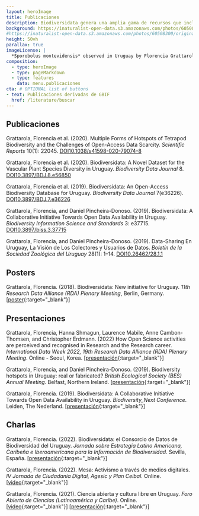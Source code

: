 ```yaml
---
layout: heroImage
title: Publicaciones
description: Biodiversidata genera una amplia gama de recursos que incluyen publicaciones, posters, presentaciones y charlas, derivados del trabajo de las y los integrantes del equipo
background: https://inaturalist-open-data.s3.amazonaws.com/photos/60508300/original.jpeg
#https://inaturalist-open-data.s3.amazonaws.com/photos/60508300/original.jpeg
height: 50vh
parallax: true
imageLicense: |
  *Sporobolus montevidensis* observed in Uruguay by Florencia Grattarola licensed under [CC BY](http://creativecommons.org/licenses/by/4.0/) via [iNaturalist](https://www.gbif.org/occurrence/2574126620)
composition:
  - type: heroImage
  - type: pageMarkdown
  - type: features
    data: menu.publicaciones
cta: # OPTIONAL list of buttons
- text: Publicaciones derivadas de GBIF
  href: /literature/buscar
---
```


## Publicaciones

Grattarola, Florencia et al. (2020). Multiple Forms of Hotspots of Tetrapod Biodiversity and the Challenges of Open-Access Data Scarcity. *Scientific Reports* 10(1): 22045. <a class="myDoi" href="https://doi.org/10.1038/s41598-020-79074-8"><span>DOI</span><span>10.1038/s41598-020-79074-8</span></a>

Grattarola, Florencia et al. (2020). Biodiversidata: A Novel Dataset for the Vascular Plant Species Diversity in Uruguay. *Biodiversity Data Journal* 8. <a class="myDoi" href="https://doi.org/10.3897/BDJ.8.e56850"><span>DOI</span><span>10.3897/BDJ.8.e56850</span></a>

Grattarola, Florencia et al. (2019). Biodiversidata: An Open-Access Biodiversity Database for Uruguay. *Biodiversity Data Journal* 7(e36226). <a class="myDoi" href="https://doi.org/10.3897/BDJ.7.e36226"><span>DOI</span><span>10.3897/BDJ.7.e36226</span></a>

Grattarola, Florencia, and Daniel Pincheira-Donoso. (2019). Biodiversidata: A Collaborative Initiative Towards Open Data Availability in Uruguay. *Biodiversity Information Science and Standards* 3: e37715. <a class="myDoi" href="https://doi.org/10.3897/biss.3.37715"><span>DOI</span><span>10.3897/biss.3.37715</span></a>

Grattarola, Florencia, and Daniel Pincheira-Donoso. (2019). Data-Sharing En Uruguay, La Visión de Los Colectores y Usuarios de Datos. *Boletín de la Sociedad Zoológica del Uruguay* 28(1): 1–14. <a class="myDoi" href="https://doi.org/10.26462/28.1.1"><span>DOI</span><span>10.26462/28.1.1</span></a>

## Posters

Grattarola, Florencia. (2018). Biodiversidata: New initiative for Uruguay. *11th Research Data Alliance (RDA) Plenary Meeting*, Berlin, Germany. [[poster](https://www.researchgate.net/publication/324363011_Biodiversidata_New_initiative_for_Uruguay){:target="_blank"}]


## Presentaciones

Grattarola, Florencia, Hanna Shmagun, Laurence Mabile, Anne Cambon-Thomsen, and Christopher Erdmann. (2022)
How Open Science activities are perceived and recognised in Research and the Research career. *International Data Week 2022, 19th Research Data Alliance (RDA) Plenary Meeting*. Online - Seoul, Korea. [[presentación](https://www.rd-alliance.org/system/files/documents/RDA%20P19%20SHARC%20ig%20session%20slides%20-%2020jun22.pdf){:target="_blank"}]  

Grattarola, Florencia, and Daniel Pincheira-Donoso. (2019). Biodiversity hotspots in Uruguay: real or fabricated? *British Ecological Society (BES) Annual Meeting*. Belfast, Northern Ireland. [[presentación](https://flograttarola.com/talk/biodiversity-hotspots-in-uruguay-real-or-fabricated/FGrattarola_BES2019_WEB.pdf){:target="_blank"}]  

Grattarola, Florencia. (2019). Biodiversidata: A Collaborative Initiative Towards Open Data Availability in Uruguay. *Biodiversity_Next Conference*. Leiden, The Nederland. [[presentación](https://flograttarola.com/talk/biodiversidata-a-collaborative-initiative-towards-open-data-availability-in-uruguay/Grattarola_and_Pincheira-Donoso_BiodNext_SS73.pdf){:target="_blank"}]  

## Charlas

Grattarola, Florencia. (2022). Biodiversidata: el Consorcio de Datos de Biodiversidad del Uruguay. *Jornada sobre Estrategia Latino Americana, Caribeña e Iberoamericana para la Información de Biodiversidad*. Sevilla, España. [[presentación](https://flograttarola.com/talk/biodiversidata-el-consorcio-de-datos-de-biodiversidad-del-uruguay/Biodiversidata_Sevilla.pdf){:target="_blank"}]  

Grattarola, Florencia. (2022). Mesa: Activismo a través de medios digitales. *IV Jornada de Ciudadanía Digital, Agesic y Plan Ceibal*. Online. [[video](https://youtu.be/NNA46QEZVQI){:target="_blank"}]  

Grattarola, Florencia. (2021). Ciencia abierta y cultura libre en Uruguay. *Foro Abierto de Ciencias (Latinoamérica y Caribe)*. Online. [[video](https://youtu.be/W6i6y87p2IM){:target="_blank"}] [[presentación](https://flograttarola.com/talk/ciencia-abierta-y-cultura-libre-en-uruguay/Charla_Foro_CILAC_2021.pdf){:target="_blank"}]  
